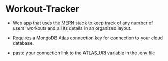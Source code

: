# Workout-Tracker
- Web app that uses the MERN stack to keep track of any number of users' workouts and all its details in an organized layout.

- Requires a MongoDB Atlas connection key for connection to your cloud database.
- paste your connection link to the ATLAS_URI variable in the .env file


